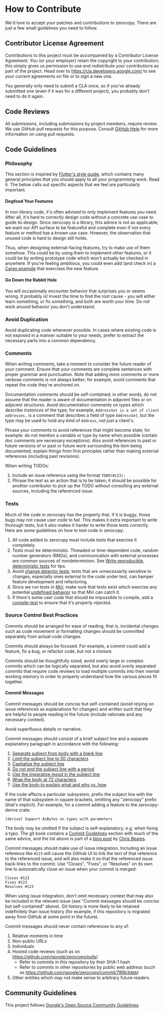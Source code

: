 # How to Contribute

We'd love to accept your patches and contributions to zerocopy. There are just a
few small guidelines you need to follow.

## Contributor License Agreement

Contributions to this project must be accompanied by a Contributor License
Agreement. You (or your employer) retain the copyright to your contribution;
this simply gives us permission to use and redistribute your contributions as
part of the project. Head over to <https://cla.developers.google.com/> to see
your current agreements on file or to sign a new one.

You generally only need to submit a CLA once, so if you've already submitted one
(even if it was for a different project), you probably don't need to do it
again.

## Code Reviews

All submissions, including submissions by project members, require review. We
use GitHub pull requests for this purpose. Consult [GitHub
Help][about_pull_requests] for more information on using pull requests.

## Code Guidelines

### Philosophy

This section is inspired by [Flutter's style guide][flutter_philosophy], which
contains many general principles that you should apply to all your programming
work. Read it. The below calls out specific aspects that we feel are
particularly important.

#### Dogfood Your Features

In non-library code, it's often advised to only implement features you need.
After all, it's hard to correctly design code without a concrete use case to
guide its design. Since zerocopy is a library, this advice is not as applicable;
we want our API surface to be featureful and complete even if not every feature
or method has a known use case. However, the observation that unused code is
hard to design still holds.

Thus, when designing external-facing features, try to make use of them somehow.
This could be by using them to implement other features, or it could be by
writing prototype code which won't actually be checked in anywhere. If you're
feeling ambitious, you could even add (and check in) a [Cargo
example][cargo_example] that exercises the new feature.

#### Go Down the Rabbit Hole

You will occasionally encounter behavior that surprises you or seems wrong. It
probably is! Invest the time to find the root cause - you will either learn
something, or fix something, and both are worth your time. Do not work around
behavior you don't understand.

### Avoid Duplication

Avoid duplicating code whenever possible. In cases where existing code is not
exposed in a manner suitable to your needs, prefer to extract the necessary
parts into a common dependency.

### Comments

When writing comments, take a moment to consider the future reader of your
comment. Ensure that your comments are complete sentences with proper grammar
and punctuation. Note that adding more comments or more verbose comments is not
always better; for example, avoid comments that repeat the code they're anchored
on.

Documentation comments should be self-contained; in other words, do not assume
that the reader is aware of documentation in adjacent files or on adjacent
structures. Avoid documentation comments on types which describe _instances_ of
the type; for example, `AddressSet is a set of client addresses.` is a comment
that describes a field of type `AddressSet`, but the type may be used to hold
any kind of `Address`, not just a client's.

Phrase your comments to avoid references that might become stale; for example:
do not mention a variable or type by name when possible (certain doc comments
are necessary exceptions). Also avoid references to past or future versions of
or past or future work surrounding the item being documented; explain things
from first principles rather than making external references (including past
revisions).

When writing TODOs:

1. Include an issue reference using the format `TODO(#123):`
1. Phrase the text as an action that is to be taken; it should be possible for
   another contributor to pick up the TODO without consulting any external
   sources, including the referenced issue.

### Tests

Much of the code in zerocopy has the property that, if it is buggy, those bugs
may not cause user code to fail. This makes it extra important to write thorough
tests, but it also makes it harder to write those tests correctly. Here are some
guidelines on how to test code in zerocopy:
1. All code added to zerocopy must include tests that exercise it completely.
1. Tests must be deterministic. Threaded or time-dependent code, random number
   generators (RNGs), and communication with external processes are common
   sources of nondeterminism. See [Write reproducible, deterministic
   tests][determinism] for tips.
1. Avoid [change detector tests][change_detector_tests]; tests that are
   unnecessarily sensitive to changes, especially ones external to the code
   under test, can hamper feature development and refactoring.
1. Since we run tests in [Miri][miri], make sure that tests exist which exercise
   any potential [undefined behavior][undefined_behavior] so that Miri can catch
   it.
1. If there's some user code that should be impossible to compile, add a
   [compile-test][compile_test] to ensure that it's properly rejected.

### Source Control Best Practices

Commits should be arranged for ease of reading; that is, incidental changes
such as code movement or formatting changes should be committed separately from
actual code changes.

Commits should always be focused. For example, a commit could add a feature,
fix a bug, or refactor code, but not a mixture.

Commits should be thoughtfully sized; avoid overly large or complex commits
which can be logically separated, but also avoid overly separated commits that
require code reviews to load multiple commits into their mental working memory
in order to properly understand how the various pieces fit together.

#### Commit Messages

Commit messages should be _concise_ but self-contained (avoid relying on issue
references as explanations for changes) and written such that they are helpful
to people reading in the future (include rationale and any necessary context).

Avoid superfluous details or narrative.

Commit messages should consist of a brief subject line and a separate
explanatory paragraph in accordance with the following:

1. [Separate subject from body with a blank line](https://chris.beams.io/posts/git-commit/#separate)
1. [Limit the subject line to 50 characters](https://chris.beams.io/posts/git-commit/#limit-50)
1. [Capitalize the subject line](https://chris.beams.io/posts/git-commit/#capitalize)
1. [Do not end the subject line with a period](https://chris.beams.io/posts/git-commit/#end)
1. [Use the imperative mood in the subject line](https://chris.beams.io/posts/git-commit/#imperative)
1. [Wrap the body at 72 characters](https://chris.beams.io/posts/git-commit/#wrap-72)
1. [Use the body to explain what and why vs. how](https://chris.beams.io/posts/git-commit/#why-not-how)

If the code affects a particular subsystem, prefix the subject line with the
name of that subsystem in square brackets, omitting any "zerocopy" prefix
(that's implicit). For example, for a commit adding a feature to the
zerocopy-derive crate:

```text
[derive] Support AsBytes on types with parameters
```

The body may be omitted if the subject is self-explanatory; e.g. when fixing a
typo. The git book contains a [Commit Guidelines][commit_guidelines] section
with much of the same advice, and the list above is part of a [blog
post][beams_git_commit] by [Chris Beams][chris_beams].

Commit messages should make use of issue integration. Including an issue
reference like `#123` will cause the GitHub UI to link the text of that
reference to the referenced issue, and will also make it so that the referenced
issue back-links to the commit. Use "Closes", "Fixes", or "Resolves" on its own
line to automatically close an issue when your commit is merged:

```text
Closes #123
Fixes #123
Resolves #123
```

When using issue integration, don't omit necessary context that may also be
included in the relevant issue (see "Commit messages should be _concise_ but
self-contained" above). Git history is more likely to be retained indefinitely
than issue history (for example, if this repository is migrated away from GitHub
at some point in the future).

Commit messages should never contain references to any of:

1. Relative moments in time
1. Non-public URLs
1. Individuals
1. Hosted code reviews (such as on https://github.com/google/zerocopy/pulls)
    + Refer to commits in this repository by their SHA-1 hash
    + Refer to commits in other repositories by public web address (such as
      https://github.com/google/zerocopy/commit/789b3deb)
1. Other entities which may not make sense to arbitrary future readers

## Community Guidelines

This project follows [Google's Open Source Community
Guidelines][google_open_source_guidelines].

[magic_number]: https://en.wikipedia.org/wiki/Magic_number_(programming)
[miri]: https://github.com/rust-lang/miri
[cargo_example]: http://xion.io/post/code/rust-examples.html
[commit_guidelines]: https://www.git-scm.com/book/en/v2/Distributed-Git-Contributing-to-a-Project#_commit_guidelines
[compile_test]: https://crates.io/crates/compiletest_rs
[flutter_philosophy]: https://github.com/flutter/flutter/wiki/Style-guide-for-Flutter-repo#philosophy
[change_detector_tests]: https://testing.googleblog.com/2015/01/testing-on-toilet-change-detector-tests.html
[determinism]: https://fuchsia.dev/fuchsia-src/contribute/testing/best-practices#write_reproducible_deterministic_tests
[undefined_behavior]: https://raphlinus.github.io/programming/rust/2018/08/17/undefined-behavior.html
[about_pull_requests]: https://help.github.com/articles/about-pull-requests/
[beams_git_commit]: https://chris.beams.io/posts/git-commit/
[chris_beams]: https://chris.beams.io/
[google_open_source_guidelines]: https://opensource.google/conduct/

